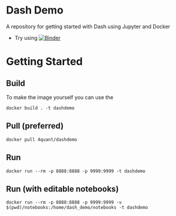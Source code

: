 # Dash Demo

A repository for getting started with Dash using Jupyter and Docker

- Try using [![Binder](https://beta.mybinder.org/badge.svg)](https://beta.mybinder.org/v2/gh/4Quant/DashIntro/master)

# Getting Started 

## Build

To make the image yourself you can use the 
```
docker build . -t dashdemo
```

## Pull (preferred)

```
docker pull 4quant/dashdemo
```


## Run

```
docker run --rm -p 8888:8888 -p 9999:9999 -t dashdemo
```

## Run (with editable notebooks)

```
docker run --rm -p 8888:8888 -p 9999:9999 -v $(pwd)/notebooks:/home/dash_demo/notebooks -t dashdemo
```
